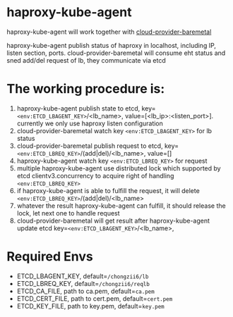 # haproxy-kube-agent

haproxy-kube-agent will work together with [cloud-provider-baremetal](https://github.com/chongzii6/cloud-provider-baremetal)

haproxy-kube-agent publish status of haproxy in localhost, including IP, listen section, ports.
cloud-provider-baremetal will consume eht status and sned add/del request of lb, they communicate via etcd

# The working procedure is:
1. haproxy-kube-agent publish state to etcd, key=`<env:ETCD_LBAGENT_KEY>`/<lb_name>, value=[<lb_ip>:<listen_port>]. currently we only use haproxy listen configuration
2. cloud-provider-baremetal watch key `<env:ETCD_LBAGENT_KEY>` for lb status
3. cloud-provider-baremetal publish request to etcd, key=`<env:ETCD_LBREQ_KEY>`/(add|del)/<lb_name>, value=[<endpoints>]
4. haproxy-kube-agent watch key `<env:ETCD_LBREQ_KEY>` for request
5. multiple haproxy-kube-agent use distributed lock which supported by etcd clientv3.concurrency to acquire right of handling `<env:ETCD_LBREQ_KEY>`
6. if haproxy-kube-agent is able to fulfill the request, it will delete `<env:ETCD_LBREQ_KEY>`/(add|del)/<lb_name>
7. whatever the result haproxy-kube-agent can fulfill, it should release the lock, let next one to handle request
8. cloud-provider-baremetal will get result after haproxy-kube-agent update etcd key=`<env:ETCD_LBAGENT_KEY>`/<lb_name>, 

# Required Envs
* ETCD_LBAGENT_KEY, default=`/chongzii6/lb`
* ETCD_LBREQ_KEY, default=`/chongzii6/reqlb`
* ETCD_CA_FILE, path to ca.pem, default=`ca.pem`
* ETCD_CERT_FILE, path to cert.pem, default=`cert.pem`
* ETCD_KEY_FILE, path to key.pem, default=`key.pem`
